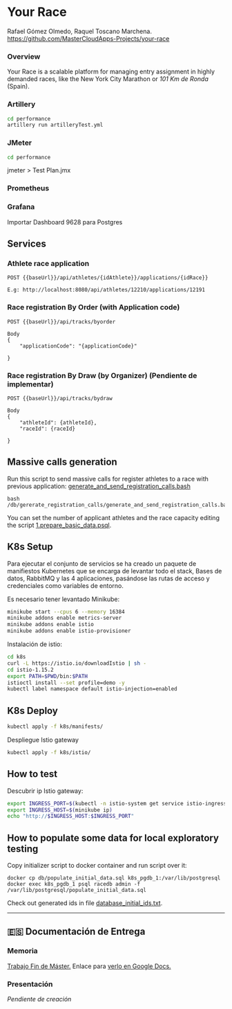 # Your Race

Rafael Gómez Olmedo, Raquel Toscano Marchena.
https://github.com/MasterCloudApps-Projects/your-race

### Overview
Your Race is a scalable platform for managing entry assignment in highly demanded races, like the New York City Marathon or _101 Km de Ronda_ (Spain).


### Artillery

```sh
cd performance
artillery run artilleryTest.yml
```

### JMeter

```sh
cd performance
```
jmeter > Test Plan.jmx

### Prometheus

### Grafana

Importar Dashboard 9628 para Postgres


## Services
### Athlete race application
```
POST {{baseUrl}}/api/athletes/{idAthlete}}/applications/{idRace}}

E.g: http://localhost:8080/api/athletes/12210/applications/12191 
```

### Race registration By Order (with Application code)
```
POST {{baseUrl}}/api/tracks/byorder

Body
{
    "applicationCode": "{applicationCode}"

}
```

### Race registration By Draw (by Organizer) (Pendiente de implementar)
```
POST {{baseUrl}}/api/tracks/bydraw

Body
{
    "athleteId": {athleteId},
    "raceId": {raceId}

}
```

## Massive calls generation

Run this script to send massive calls for register athletes to a race with previous application: [generate_and_send_registration_calls.bash](/db/gererate_registration_calls/generate_and_send_registration_calls.bash)

```
bash /db/gererate_registration_calls/generate_and_send_registration_calls.bash
``` 

You can set the number of applicant athletes and the race capacity editing the script [1.prepare_basic_data.psql](/db/gererate_registration_calls/1.prepare_basic_data.psql).


## K8s Setup

Para ejecutar el conjunto de servicios se ha creado un paquete de manifiestos Kubernetes que se encarga de levantar todo el stack, Bases de datos, RabbitMQ y las 4 aplicaciones, pasándose las rutas de acceso y credenciales como variables de entorno.

Es necesario tener levantado Minikube:

```sh
minikube start --cpus 6 --memory 16384
minikube addons enable metrics-server
minikube addons enable istio
minikube addons enable istio-provisioner
```

Instalación de istio:

```sh
cd k8s
curl -L https://istio.io/downloadIstio | sh -
cd istio-1.15.2
export PATH=$PWD/bin:$PATH
istioctl install --set profile=demo -y
kubectl label namespace default istio-injection=enabled
```


## K8s Deploy

```sh
kubectl apply -f k8s/manifests/
```

Despliegue Istio gateway

```sh
kubectl apply -f k8s/istio/
```


## How to test

Descubrir ip Istio gateway:

```sh
export INGRESS_PORT=$(kubectl -n istio-system get service istio-ingressgateway -o jsonpath='{.spec.ports[?(@.name=="http2")].nodePort}')
export INGRESS_HOST=$(minikube ip)
echo "http://$INGRESS_HOST:$INGRESS_PORT"
```

## How to populate some data for local exploratory testing

Copy initializer script to docker container and run script over it:
```
docker cp db/populate_initial_data.sql k8s_pgdb_1:/var/lib/postgresql 
docker exec k8s_pgdb_1 psql racedb admin -f /var/lib/postgresql/populate_initial_data.sql
```

Check out generated ids in file [database_initial_ids.txt](/db/database_initial_ids.txt).

___
## :es: Documentación de Entrega

### Memoria
[Trabajo Fin de Máster.](/docs/TFM-Memoria-Rafa-Raquel.odt)
Enlace para [verlo en Google Docs.](https://docs.google.com/document/d/17cHzdHlvV2ujh2DzF1rlHlmz_qfKArxPLsnF-EycibQ/edit)

### Presentación
_Pendiente de creación_



